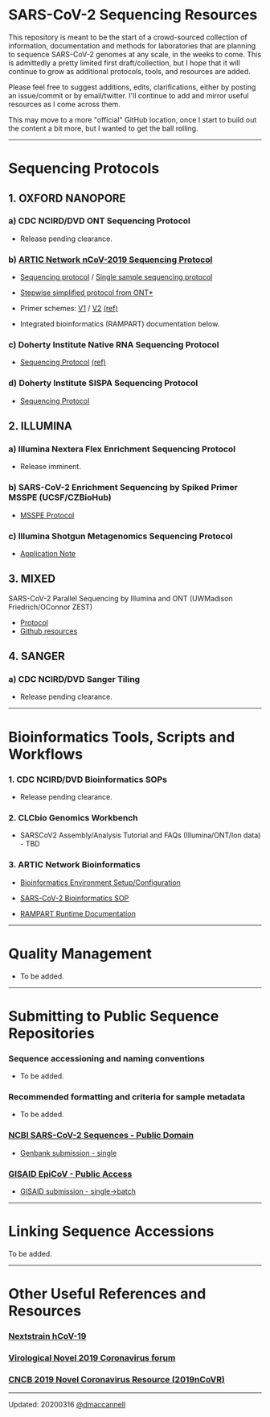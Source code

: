 # **SARS-CoV-2 Sequencing Resources**

This repository is meant to be the start of a crowd-sourced collection of information, documentation and methods for laboratories that are planning to sequence SARS-CoV-2 genomes at any scale, in the weeks to come. This is admittedly a pretty limited first draft/collection, but I hope that it will continue to grow as additional protocols, tools, and resources are added.

Please feel free to suggest additions, edits, clarifications, either by posting an issue/commit or by email/twitter. I'll continue to add and mirror useful resources as I come across them.

This may move to a more "official" GitHub location, once I start to build out the content a bit more, but I wanted to get the ball rolling.


---


# **Sequencing Protocols**

## 1. OXFORD NANOPORE
### a) CDC NCIRD/DVD ONT Sequencing Protocol
- Release pending clearance.

### b) [ARTIC Network nCoV-2019 Sequencing Protocol](https://artic.network/ncov-2019)

- [Sequencing protocol](https://www.protocols.io/view/ncov-2019-sequencing-protocol-bbmuik6w) / [Single sample sequencing protocol](https://www.protocols.io/view/ncov-2019-sequencing-protocol-single-sample-bdbfi2jn)

- [Stepwise simplified protocol from ONT*](./protocols/ONT-COVID-19_Tiling)

- Primer schemes: [V1](https://github.com/artic-network/artic-ncov2019/tree/master/primer_schemes/nCoV-2019/V1) / [V2](https://github.com/artic-network/artic-ncov2019/tree/master/primer_schemes/nCoV-2019/V2) [(ref)](https://www.biorxiv.org/content/10.1101/2020.03.10.985150v1.full.pdf)

- Integrated bioinformatics (RAMPART) documentation below.

### c) Doherty Institute Native RNA Sequencing Protocol
- [Sequencing Protocol](./protocols/ONT-Native_RNA) [(ref)](https://www.biorxiv.org/content/10.1101/2020.03.05.976167v1.full.pdf)

### d) Doherty Institute SISPA Sequencing Protocol
- [Sequencing Protocol](./protocols/ONT-SISPA)

## 2. ILLUMINA
### a) Illumina Nextera Flex Enrichment Sequencing Protocol
- Release imminent.

### b) SARS-CoV-2 Enrichment Sequencing by Spiked Primer MSSPE (UCSF/CZBioHub)
- [MSSPE Protocol](https://www.protocols.io/view/sars-cov-2-enrichment-sequencing-by-spiked-primer-bc36iyre)

### c) Illumina Shotgun Metagenomics Sequencing Protocol
- [Application Note](https://www.illumina.com/content/dam/illumina-marketing/documents/products/appnotes/ngs-coronavirus-app-note-1270-2020-001.pdf)

## 3. MIXED
SARS-CoV-2 Parallel Sequencing by Illumina and ONT (UWMadison Friedrich/OConnor ZEST)
- [Protocol](https://openresearch.labkey.com/wiki/ZEST/Ncov/page.view?name=SARS0CoV-2%20Deep%20Sequencing)
- [Github resources](https://github.com/katarinabraun/SARS-CoV-2_sequencing)

## 4. SANGER
### a) CDC NCIRD/DVD Sanger Tiling
- Release pending clearance.
---


# **Bioinformatics Tools, Scripts and Workflows**

### 1. CDC NCIRD/DVD Bioinformatics SOPs
- Release pending clearance.

### 2. CLCbio Genomics Workbench
- SARSCoV2 Assembly/Analysis Tutorial and FAQs (Illumina/ONT/Ion data) - TBD

### 3. ARTIC Network Bioinformatics
- [Bioinformatics Environment Setup/Configuration](https://artic.network/ncov-2019/ncov2019-it-setup.html)

- [SARS-CoV-2 Bioinformatics SOP](https://artic.network/ncov-2019/ncov2019-bioinformatics-sop.html)

- [RAMPART Runtime Documentation](https://artic.network/ncov-2019/ncov2019-using-rampart.html)


---

# **Quality Management**
- To be added.
---


# **Submitting to Public Sequence Repositories**

### Sequence accessioning and naming conventions
- To be added.

### Recommended formatting and criteria for sample metadata
- To be added.

### [NCBI SARS-CoV-2 Sequences - Public Domain](https://www.ncbi.nlm.nih.gov/genbank/sars-cov-2-seqs/)
- [Genbank submission - single](https://www.ncbi.nlm.nih.gov/WebSub/)

### [GISAID EpiCoV - Public Access](https://platform.gisaid.org/)
- [GISAID submission - single->batch](https://platform.gisaid.org)


---


# **Linking Sequence Accessions**
To be added.


---


# **Other Useful References and Resources**

### [Nextstrain hCoV-19](https://www.nextstrain.org/ncov)
### [Virological Novel 2019 Coronavirus forum](http://virological.org/c/novel-2019-coronavirus)
### [CNCB 2019 Novel Coronavirus Resource (2019nCoVR)](https://bigd.big.ac.cn/ncov?lang=en)



---

Updated: 20200316 [@dmaccannell](https://www.twitter.com/dmaccannell)
